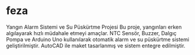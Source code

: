 # feza
Yangın Alarm Sistemi ve Su Püskürtme Projesi Bu proje, yangınları erken algılayarak hızlı müdahale etmeyi amaçlar. NTC Sensör, Buzzer, Dalgıç Pompa ve Arduino Uno kullanılarak otomatik alarm ve su püskürtme sistemi geliştirilmiştir. AutoCAD ile maket tasarlanmış ve sistem entegre edilmiştir.
